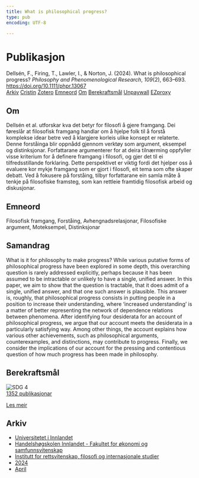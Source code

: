 ```yaml
---
title: What is philosophical progress?
type: pub
encoding: UTF-8

---
```

<h1>Publikasjon</h1>
<article id="csl-bib-container-MF3E42F5" class="csl-bib-container">
  <div class="csl-bib-body"> <div class="csl-entry">Dellsén, F., Firing, T., Lawler, I., &#38; Norton, J. (2024). What is philosophical progress? <i>Philosophy and Phenomenological Research</i>, <i>109</i>(2), 663–693. <a href="https://doi.org/10.1111/phpr.13067">https://doi.org/10.1111/phpr.13067</a></div> </div>
  <div class="csl-bib-buttons">
    <a href="#taxonomy-article-MF3E42F5" alt="archive" class="csl-bib-button">Arkiv</a>
    <a href="https://app.cristin.no/results/show.jsf?id=2265209" alt="Cristin" class="csl-bib-button">Cristin</a>
    <a href="http://zotero.org/groups/5881554/items/MF3E42F5" alt="Zotero" class="csl-bib-button">Zotero</a>
    <a href="#keywords-article-MF3E42F5" alt="keywords" class="csl-bib-button">Emneord</a>
    <a href="#about-article-MF3E42F5" alt="about_pub" class="csl-bib-button">Om</a>
    <a href="#sdg-article-MF3E42F5" alt="sdg" class="csl-bib-button">Berekraftsmål</a>
    <a href="https://onlinelibrary.wiley.com/doi/pdfdirect/10.1111/phpr.13067" alt="Unpaywall" class="csl-bib-button">Unpaywall</a>
    <a href="https://onlinelibrary.wiley.com/doi/pdfdirect/10.1111/phpr.13067" alt="EZproxy" class="csl-bib-button">EZproxy</a>
  </div>
  <div id="csl-bib-meta-container-MF3E42F5"></div>
</article>
<div id="csl-bib-meta-MF3E42F5" class="csl-bib-meta">
  <article id="about-article-MF3E42F5" class="about_pub-article">
    <h1>Om</h1>
    Dellsén et al. utforskar kva det betyr for filosofi å gjere framgang. Dei føreslår at filosofisk framgang handlar om å hjelpe folk til å forstå komplekse idear betre ved å klargjere korleis ulike konsept er relaterte. Denne forståinga blir oppnådd gjennom verktøy som argument, eksempel og distinksjonar. Forfattarane argumenterer for at deira tilnærming oppfyller visse kriterium for å definere framgang i filosofi, og gjer det til ei tilfredsstillande forklaring. Dette perspektivet er viktig fordi det hjelper oss å evaluere kor mykje framgang som er gjort i filosofi, eit tema som ofte skaper debatt. Ved å fokusere på forståing, tilbyr forfattarane ein samla måte å tenkje på filosofiske framsteg, som kan rettleie framtidig filosofisk arbeid og diskusjonar.
  </article>
  <article id="keywords-article-MF3E42F5" class="keywords-article">
    <h1>Emneord</h1>
    Filosofisk framgang, Forståing, Avhengnadsrelasjonar, Filosofiske argument, Moteksempel, Distinksjonar
  </article>
  <article id="abstract-article-MF3E42F5" class="abstract-article">
    <h1>Samandrag</h1>
    What is it for philosophy to make progress? While various putative forms of philosophical progress have been explored in some depth, this overarching question is rarely addressed explicitly, perhaps because it has been assumed to be intractable or unlikely to have a single, unified answer. In this paper, we aim to show that the question is tractable, that it does admit of a single, unified answer, and that one such answer is plausible. This answer is, roughly, that philosophical progress consists in putting people in a position to increase their understanding, where ‘increased understanding’ is a matter of better representing the network of dependence relations between phenomena. After identifying four desiderata for an account of philosophical progress, we argue that our account meets the desiderata in a particularly satisfying way. Among other things, the account explains how various other achievements, such as philosophical arguments, counterexamples, and distinctions, may contribute to progress. Finally, we consider the implications of our account for the pressing and contentious question of how much progress has been made in philosophy.
  </article>
  <article id="sdg-article-MF3E42F5" class="sdg-article">
    <h1>Berekraftsmål</h1>
    <div class="sdg-container"><div id="sdg4" class="sdg">
        <img src="{{< params subfolder >}}images/sdg/sdg04_nn.png" class="image" alt="SDG 4">
        <div class="sdg-overlay">
          <a href="{{< params subfolder >}}nn/archive/?sdg=4#archive" class="sdg-publication-count"><span>1352</span> publikasjonar</a>
          <p><a href="https://fn.no/om-fn/fns-baerekraftsmaal/god-utdanning?lang=nno-NO" class="sdg-read-more">Les meir</a></p>
        </div>
      </div></div>
  </article>
  <article id="taxonomy-article-MF3E42F5" class="taxonomy-article">
    <h1>Arkiv</h1>
    <ul>
      <li><a href="{{< params subfolder >}}nn/archive/?key=3DCRN523">Universitetet i Innlandet</a></li>
      <li><a href="{{< params subfolder >}}nn/archive/?key=DU8Q9LN9">Handelshøgskolen Innlandet - Fakultet for økonomi og samfunnsvitenskap</a></li>
      <li><a href="{{< params subfolder >}}nn/archive/?key=ITYAG68H">Institutt for rettsvitenskap, filosofi og internasjonale studier</a></li>
      <li><a href="{{< params subfolder >}}nn/archive/?key=KVIAK4ZQ">2024</a></li>
      <li><a href="{{< params subfolder >}}nn/archive/?key=GGHB5NI8">April</a></li>
    </ul>
  </article>
</div>
